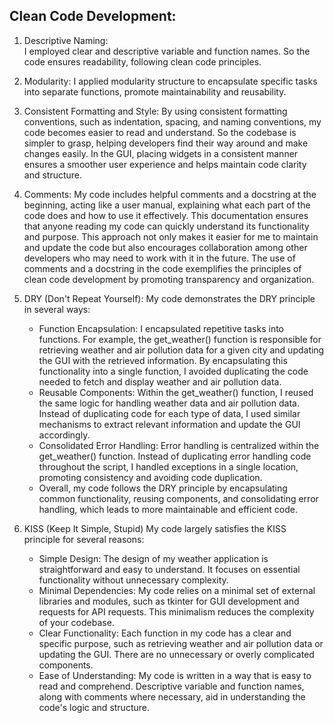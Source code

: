 ## Clean Code Development:

1. Descriptive Naming:  
   I employed clear and descriptive variable and function names. So the code ensures readability, following clean code principles.

2. Modularity:
   I applied modularity structure to encapsulate specific tasks into separate functions, promote maintainability and reusability.

4. Consistent Formatting and Style:
   By using consistent formatting conventions, such as indentation, spacing, and naming conventions, my code becomes easier to read and understand.
   So the codebase is simpler to grasp, helping developers find their way around and make changes easily.
   In the GUI, placing widgets in a consistent manner ensures a smoother user experience and helps maintain code clarity and structure.
   
5. Comments:
   My code includes helpful comments and a docstring at the beginning, acting like a user manual, explaining what each part of the code does and how to use it effectively.      This documentation ensures that anyone reading my code can quickly understand its functionality and purpose.
   This approach not only makes it easier for me to maintain and update the code but also encourages collaboration among other developers who may need to work with it in        the future.
   The use of comments and a docstring in the code exemplifies the principles of clean code development by promoting transparency and organization. 

6. DRY (Don't Repeat Yourself):
   My code demonstrates the DRY principle in several ways:
   * Function Encapsulation: I encapsulated repetitive tasks into functions. For example, the get_weather() function is responsible for retrieving weather and air pollution       data for a given city and updating the GUI with the retrieved information. By encapsulating this functionality into a single function, I avoided duplicating the code         needed to fetch and display weather and air pollution data.
   * Reusable Components: Within the get_weather() function, I reused the same logic for handling weather data and air pollution data. Instead of duplicating code for each        type of data, I used similar mechanisms to extract relevant information and update the GUI accordingly.
   * Consolidated Error Handling: Error handling is centralized within the get_weather() function. Instead of duplicating error handling code throughout the script, I             handled exceptions in a single location, promoting consistency and avoiding code duplication.
   * Overall, my code follows the DRY principle by encapsulating common functionality, reusing components, and consolidating error handling, which leads to more maintainable      and efficient code.
  
7. KISS (Keep It Simple, Stupid)
   My code largely satisfies the KISS principle for several reasons:
   * Simple Design: The design of my weather application is straightforward and easy to understand. It focuses on essential functionality without unnecessary complexity.
   * Minimal Dependencies: My code relies on a minimal set of external libraries and modules, such as tkinter for GUI development and requests for API requests. This              minimalism reduces the complexity of your codebase.
   * Clear Functionality: Each function in my code has a clear and specific purpose, such as retrieving weather and air pollution data or updating the GUI. There are no           unnecessary or overly complicated components.
   * Ease of Understanding: My code is written in a way that is easy to read and comprehend. Descriptive variable and function names, along with comments where necessary,         aid in understanding the code's logic and structure.
  
     



